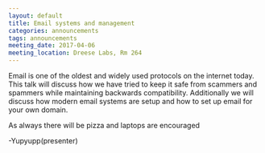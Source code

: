 ```yaml
---
layout: default
title: Email systems and management
categories: announcements
tags: announcements
meeting_date: 2017-04-06
meeting_location: Dreese Labs, Rm 264
---
```


<!-- INSERT TEXT HERE -->

Email is one of the oldest and widely used protocols on the internet today. This
talk will discuss how we have tried to keep it safe from scammers and spammers
while maintaining backwards compatibility. Additionally we will discuss how
modern email systems are setup and how to set up email for your own domain.

As always there will be pizza and laptops are encouraged

-Yupyupp(presenter)

<!-- generated by _helpers/newPost.rb -->
